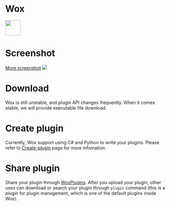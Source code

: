 Wox
=========
<img src="http://ww3.sinaimg.cn/large/5d7c1fa4tw1ed0s9k0c2zj20740743yh.jpg" height="48" />

Screenshot
=========

<a href="https://github.com/qianlifeng/Wox/wiki/Screenshot">More screenshot</a>
<img src="http://ww4.sinaimg.cn/large/684a4a64gw1ec8rwdmqvbg20zk0m8qih.gif" />

Download
=========

Wox is still unstable, and plugin API changes frequently. When it comes stable, we will provide executable file download.


Create plugin
=========

Currently, Wox support using C# and Python to write your plugins. Please refer to [Create-plugin](https://github.com/qianlifeng/Wox/wiki/Create-plugins) page for more infomation.

Share plugin
=========

Share your plugin through <a href="http://wox.scottqian.com/">WoxPlugins</a>. After you upload your plugin, other uses can download or search your plugin through `plugin` command (this is a plugin for plugin management, which is one of the default plugins inside Wox).
